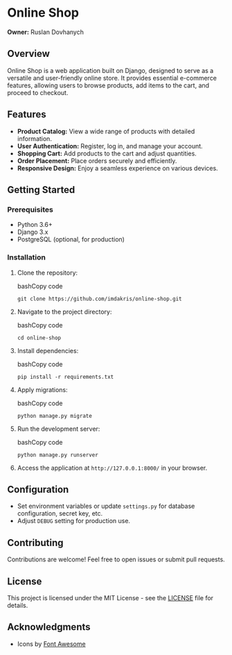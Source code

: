 # Online Shop

**Owner:** Ruslan Dovhanych

## Overview

Online Shop is a web application built on Django, designed to serve as a versatile and user-friendly online store. It provides essential e-commerce features, allowing users to browse products, add items to the cart, and proceed to checkout.

## Features

- **Product Catalog:** View a wide range of products with detailed information.
- **User Authentication:** Register, log in, and manage your account.
- **Shopping Cart:** Add products to the cart and adjust quantities.
- **Order Placement:** Place orders securely and efficiently.
- **Responsive Design:** Enjoy a seamless experience on various devices.

## Getting Started

### Prerequisites

- Python 3.6+
- Django 3.x
- PostgreSQL (optional, for production)

### Installation

1. Clone the repository:
    
    bashCopy code
    
    `git clone https://github.com/imdakris/online-shop.git`
    
2. Navigate to the project directory:
    
    bashCopy code
    
    `cd online-shop`
    
3. Install dependencies:
    
    bashCopy code
    
    `pip install -r requirements.txt`
    
4. Apply migrations:
    
    bashCopy code
    
    `python manage.py migrate`
    
5. Run the development server:
    
    bashCopy code
    
    `python manage.py runserver`
    
6. Access the application at `http://127.0.0.1:8000/` in your browser.
    

## Configuration

- Set environment variables or update `settings.py` for database configuration, secret key, etc.
- Adjust `DEBUG` setting for production use.

## Contributing

Contributions are welcome! Feel free to open issues or submit pull requests.

## License

This project is licensed under the MIT License - see the [LICENSE](https://chat.openai.com/c/LICENSE) file for details.

## Acknowledgments

- Icons by [Font Awesome](https://fontawesome.com/)